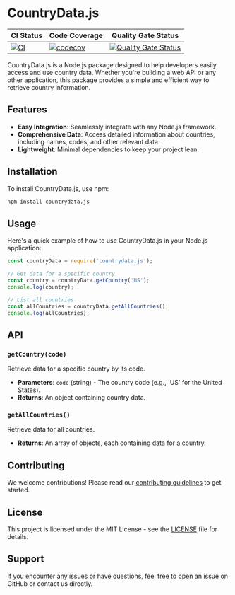 
# CountryData.js
| CI Status                                                                                                                                           | Code Coverage                                                                                                                                    | Quality Gate Status                                                                                                                                                                                                 |
|------------------------------------------------------------------------------------------------------------------------------------------------------|--------------------------------------------------------------------------------------------------------------------------------------------------|----------------------------------------------------------------------------------------------------------------------------------------------------------------------------------------------------------------------|
| [![CI](https://github.com/Clifftech123/CountryData.js/actions/workflows/main.yml/badge.svg)](https://github.com/Clifftech123/CountryData.js/actions/workflows/main.yml) | [![codecov](https://codecov.io/github/Clifftech123/CountryData.js/graph/badge.svg?token=42Y3GT9MKN)](https://codecov.io/github/Clifftech123/CountryData.js) | [![Quality Gate Status](https://sonarcloud.io/api/project_badges/measure?project=Clifftech123_CountryData.js&metric=alert_status)](https://sonarcloud.io/summary/new_code?id=Clifftech123_CountryData.js) |




CountryData.js is a Node.js package designed to help developers easily access and use country data. Whether you're building a web API or any other application, this package provides a simple and efficient way to retrieve country information.

## Features

- **Easy Integration**: Seamlessly integrate with any Node.js framework.
- **Comprehensive Data**: Access detailed information about countries, including names, codes, and other relevant data.
- **Lightweight**: Minimal dependencies to keep your project lean.

## Installation

To install CountryData.js, use npm:

```sh
npm install countrydata.js
```

## Usage

Here's a quick example of how to use CountryData.js in your Node.js application:

```javascript
const countryData = require('countrydata.js');

// Get data for a specific country
const country = countryData.getCountry('US');
console.log(country);

// List all countries
const allCountries = countryData.getAllCountries();
console.log(allCountries);
```



## API

### `getCountry(code)`

Retrieve data for a specific country by its code.

- **Parameters**: `code` (string) - The country code (e.g., 'US' for the United States).
- **Returns**: An object containing country data.

### `getAllCountries()`

Retrieve data for all countries.

- **Returns**: An array of objects, each containing data for a country.

## Contributing

We welcome contributions! Please read our [contributing guidelines](CONTRIBUTING.md) to get started.


## License
This project is licensed under the MIT License - see the [LICENSE](LICENSE) file for details.



## Support

If you encounter any issues or have questions, feel free to open an issue on GitHub or contact us directly.

